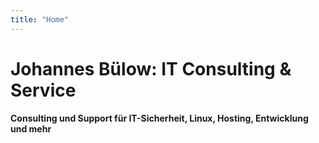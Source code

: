 ```yaml
---
title: "Home"
---
```

# Johannes Bülow: IT Consulting & Service
**Consulting und Support für IT-Sicherheit, Linux, Hosting, Entwicklung und mehr**  

